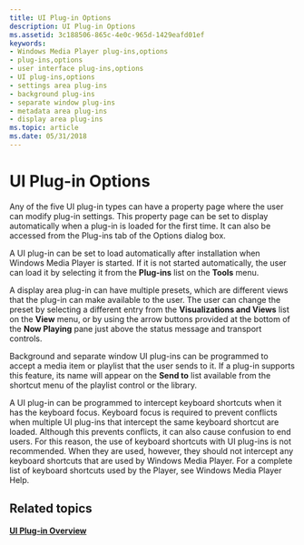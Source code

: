 ```yaml
---
title: UI Plug-in Options
description: UI Plug-in Options
ms.assetid: 3c188506-865c-4e0c-965d-1429eafd01ef
keywords:
- Windows Media Player plug-ins,options
- plug-ins,options
- user interface plug-ins,options
- UI plug-ins,options
- settings area plug-ins
- background plug-ins
- separate window plug-ins
- metadata area plug-ins
- display area plug-ins
ms.topic: article
ms.date: 05/31/2018
---
```


# UI Plug-in Options

Any of the five UI plug-in types can have a property page where the user can modify plug-in settings. This property page can be set to display automatically when a plug-in is loaded for the first time. It can also be accessed from the Plug-ins tab of the Options dialog box.

A UI plug-in can be set to load automatically after installation when Windows Media Player is started. If it is not started automatically, the user can load it by selecting it from the **Plug-ins** list on the **Tools** menu.

A display area plug-in can have multiple presets, which are different views that the plug-in can make available to the user. The user can change the preset by selecting a different entry from the **Visualizations and Views** list on the **View** menu, or by using the arrow buttons provided at the bottom of the **Now Playing** pane just above the status message and transport controls.

Background and separate window UI plug-ins can be programmed to accept a media item or playlist that the user sends to it. If a plug-in supports this feature, its name will appear on the **Send to** list available from the shortcut menu of the playlist control or the library.

A UI plug-in can be programmed to intercept keyboard shortcuts when it has the keyboard focus. Keyboard focus is required to prevent conflicts when multiple UI plug-ins that intercept the same keyboard shortcut are loaded. Although this prevents conflicts, it can also cause confusion to end users. For this reason, the use of keyboard shortcuts with UI plug-ins is not recommended. When they are used, however, they should not intercept any keyboard shortcuts that are used by Windows Media Player. For a complete list of keyboard shortcuts used by the Player, see Windows Media Player Help.

## Related topics

<dl> <dt>

[**UI Plug-in Overview**](ui-plug-in-overview.md)
</dt> </dl>

 

 




